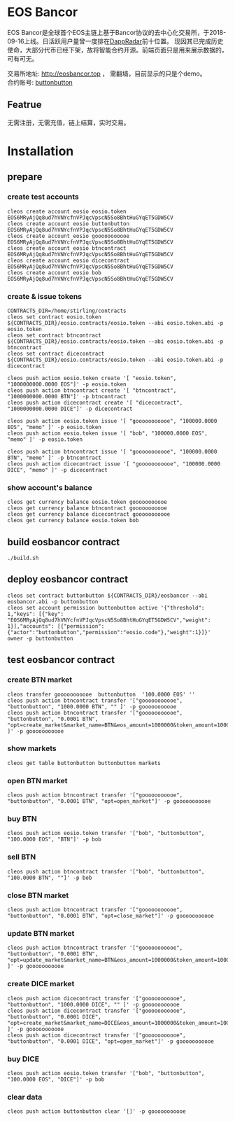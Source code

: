 # EOS Bancor
 EOS Bancor是全球首个EOS主链上基于Bancor协议的去中心化交易所，于2018-09-16上线。日活跃用户量曾一度排在[DappRadar](https://dappradar.com/)前十位置。 
现因其已完成历史使命，大部分代币已经下架，故将智能合约开源。前端页面只是用来展示数据的，可有可无。

交易所地址:   http://eosbancor.top ， 需翻墙，目前显示的只是个demo。  
合约账号:   [buttonbutton](https://eospark.com/account/buttonbutton) 

## Featrue
无需注册，无需充值，链上结算，实时交易。

# Installation
## prepare

### create test accounts
```
cleos create account eosio eosio.token EOS6MRyAjQq8ud7hVNYcfnVPJqcVpscN5So8BhtHuGYqET5GDW5CV
cleos create account eosio buttonbutton EOS6MRyAjQq8ud7hVNYcfnVPJqcVpscN5So8BhtHuGYqET5GDW5CV
cleos create account eosio gooooooooooe EOS6MRyAjQq8ud7hVNYcfnVPJqcVpscN5So8BhtHuGYqET5GDW5CV
cleos create account eosio btncontract EOS6MRyAjQq8ud7hVNYcfnVPJqcVpscN5So8BhtHuGYqET5GDW5CV
cleos create account eosio dicecontract EOS6MRyAjQq8ud7hVNYcfnVPJqcVpscN5So8BhtHuGYqET5GDW5CV
cleos create account eosio bob EOS6MRyAjQq8ud7hVNYcfnVPJqcVpscN5So8BhtHuGYqET5GDW5CV
```
### create & issue tokens
```
CONTRACTS_DIR=/home/stirling/contracts
cleos set contract eosio.token ${CONTRACTS_DIR}/eosio.contracts/eosio.token --abi eosio.token.abi -p eosio.token
cleos set contract btncontract ${CONTRACTS_DIR}/eosio.contracts/eosio.token --abi eosio.token.abi -p btncontract
cleos set contract dicecontract ${CONTRACTS_DIR}/eosio.contracts/eosio.token --abi eosio.token.abi -p dicecontract

cleos push action eosio.token create '[ "eosio.token", "1000000000.0000 EOS"]' -p eosio.token
cleos push action btncontract create '[ "btncontract", "1000000000.0000 BTN"]' -p btncontract
cleos push action dicecontract create '[ "dicecontract", "1000000000.0000 DICE"]' -p dicecontract

cleos push action eosio.token issue '[ "gooooooooooe", "100000.0000 EOS", "memo" ]' -p eosio.token
cleos push action eosio.token issue '[ "bob", "100000.0000 EOS", "memo" ]' -p eosio.token

cleos push action btncontract issue '[ "gooooooooooe", "100000.0000 BTN", "memo" ]' -p btncontract
cleos push action dicecontract issue '[ "gooooooooooe", "100000.0000 DICE", "memo" ]' -p dicecontract
```

### show account's balance
```
cleos get currency balance eosio.token gooooooooooe 
cleos get currency balance btncontract gooooooooooe 
cleos get currency balance dicecontract gooooooooooe 
cleos get currency balance eosio.token bob 
```

## build eosbancor contract

```
./build.sh
```

## deploy eosbancor contract
```
cleos set contract buttonbutton ${CONTRACTS_DIR}/eosbancor --abi eosbancor.abi -p buttonbutton
cleos set account permission buttonbutton active '{"threshold": 1,"keys": [{"key": "EOS6MRyAjQq8ud7hVNYcfnVPJqcVpscN5So8BhtHuGYqET5GDW5CV","weight": 1}],"accounts": [{"permission":{"actor":"buttonbutton","permission":"eosio.code"},"weight":1}]}' owner -p buttonbutton
```

## test eosbancor contract
### create BTN market
```
cleos transfer gooooooooooe  buttonbutton  '100.0000 EOS' ''
cleos push action btncontract transfer '["gooooooooooe", "buttonbutton", "1000.0000 BTN", "" ]' -p gooooooooooe
cleos push action btncontract transfer '["gooooooooooe", "buttonbutton", "0.0001 BTN", "opt=create_market&market_name=BTN&eos_amount=1000000&token_amount=10000000" ]' -p gooooooooooe
```
### show markets
```
cleos get table buttonbutton buttonbutton markets
```

### open BTN market

```
cleos push action btncontract transfer '["gooooooooooe", "buttonbutton", "0.0001 BTN", "opt=open_market"]' -p gooooooooooe
```

###  buy BTN
```
cleos push action eosio.token transfer '["bob", "buttonbutton", "100.0000 EOS", "BTN"]' -p bob
```

### sell BTN
```
cleos push action btncontract transfer '["bob", "buttonbutton", "100.0000 BTN", ""]' -p bob
```

###  close BTN market
```
cleos push action btncontract transfer '["gooooooooooe", "buttonbutton", "0.0001 BTN", "opt=close_market"]' -p gooooooooooe
```
###  update BTN market
```
cleos push action btncontract transfer '["gooooooooooe", "buttonbutton", "0.0001 BTN", "opt=update_market&market_name=BTN&eos_amount=1000000&token_amount=10000000" ]' -p gooooooooooe
```

### create DICE market

```
cleos push action dicecontract transfer '["gooooooooooe", "buttonbutton", "1000.0000 DICE", "" ]' -p gooooooooooe
cleos push action dicecontract transfer '["gooooooooooe", "buttonbutton", "0.0001 DICE", "opt=create_market&market_name=DICE&eos_amount=1000000&token_amount=10000000" ]' -p gooooooooooe
cleos push action dicecontract transfer '["gooooooooooe", "buttonbutton", "0.0001 DICE", "opt=open_market"]' -p gooooooooooe
```

### buy DICE
```
cleos push action eosio.token transfer '["bob", "buttonbutton", "100.0000 EOS", "DICE"]' -p bob
```

### clear data
```
cleos push action buttonbutton clear '[]' -p gooooooooooe
```
